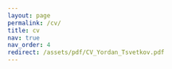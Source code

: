 ```yaml
---
layout: page
permalink: /cv/
title: cv
nav: true
nav_order: 4
redirect: /assets/pdf/CV_Yordan_Tsvetkov.pdf
---
```


